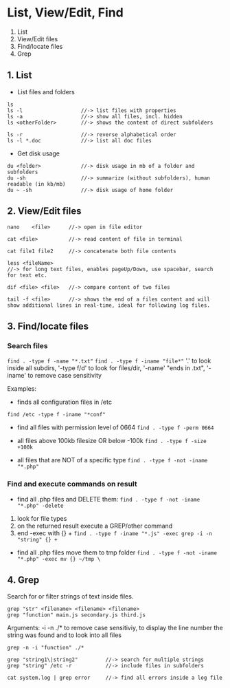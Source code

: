 # List, View/Edit, Find
1. List
2. View/Edit files
3. Find/locate files
4. Grep

## 1. List
* List files and folders
```
ls
ls -l					//-> list files with properties
ls -a					//-> show all files, incl. hidden
ls <otherFolder>		//-> shows the content of direct subfolders

ls -r					//-> reverse alphabetical order
ls -l *.doc				//-> list all doc files
```
* Get disk usage
```
du <folder>				//-> disk usage in mb of a folder and subfolders
du -sh					//-> summarize (without subfolders), human readable (in kb/mb)
du ~ -sh				//-> disk usage of home folder
```

## 2. View/Edit files 
```
nano	<file>		//-> open in file editor

cat <file>			//-> read content of file in terminal

cat file1 file2		//-> concatenate both file contents

less <fileName>		
//-> for long text files, enables pageUp/Down, use spacebar, search for text etc.

dif <file> <file>	//-> compare content of two files

tail -f <file>		//-> shows the end of a files content and will show additional lines in real-time, ideal for following log files.
```

## 3. Find/locate files
### Search files
`find . -type f -name "*.txt"`
`find . -type f -iname "file*"`
'.' to look inside all subdirs, '-type f/d' to look for files/dir, '-name' "ends in .txt",
'-iname' to remove case sensitivity

Examples:
- finds all configuration files in /etc

`find /etc -type f -iname "*conf"`

- find all files with permission level of 0664
`find . -type f -perm 0664`

- all files above 100kb filesize OR below -100k
`find . -type f -size +100k`

- all files that are NOT of a specific type
`find . -type f -not -iname "*.php"`

### Find and execute commands on result
- find all .php files and DELETE them:
`find . -type f -not -iname "*.php" -delete `

1. look for file types
2. on the returned result execute a GREP/other command
3. end -exec with {} +
`find . -type f -iname "*.js" -exec grep -i -n "string" {} +` 

- find all .php files move them to tmp folder
`find . -type f -not -iname "*.php" -exec mv {} ~/tmp \`

## 4. Grep
Search for or filter strings of text inside files.
```
grep "str" <filename> <filename> <filename>
grep "function" main.js secondary.js third.js
```
Arguments: -i -n ./* to remove case sensitiviy, to display the line number the string was found and to look into all files
```
grep -n -i "function" ./*

grep "string1\|string2"			//-> search for multiple strings
grep "string" /etc -r			//-> include files in subfolders 

cat system.log | grep error		//-> find all errors inside a log file
```